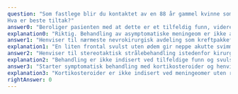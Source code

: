 ```yaml
---
question: "Som fastlege blir du kontaktet av en 88 år gammel kvinne som har slitt med svimmelhet i 2 uker. Du bestiller MR og det oppdages en 9 mm forkalket meningeomsuspekt tumor med bred anleggsflate mot falx høyre side frontalt uten omkringliggende ødem eller kontakt med underliggende hjerneparenchym.
Hva er beste tiltak?"
answer0: "Beroliger pasienten med at dette er et tilfeldig funn, videre bildekontroller ikke er nødvendig med mindre hun får nye symptomer"
explanation0: "Riktig. Behandling av asymptomatiske meningeom er ikke aktuelt i denne aldersgruppen og forkalkede meningeom vokser sjelden. "
answer1: "Henviser til nærmeste nevrokirurgisk avdeling som kreftpakkeforløp"
explanation1: "En liten frontal svulst uten ødem gir neppe akutte svimmelhetsplager. Det er ikke mistanke om kreft."
answer2: "Henviser til stereotaktisk strålebehandling istedenfor kirurgi"
explanation2: "Behandling er ikke indisert ved tilfeldige funn og svulster med lavt/intet vekstpotensiale. "
answer3: "Starter symptomatisk behandling med kortikosteroider og henviser nevrokirurgisk avdeling for en uttalelse om videre behandling"
explanation3: "Kortikosteroider er ikke indisert ved meningeomer uten radiologisk ødem. Nevrokirurgisk henvisning er unødvendig ressursbruk og vil ikke få noen praktisk betydning og kan evt skremme pasienten unødig."
rightAnswer: 0
---
```



